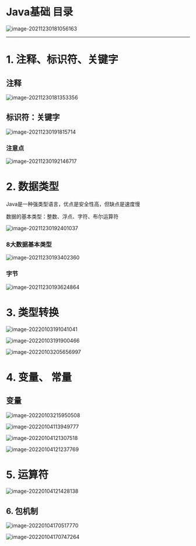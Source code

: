 # Java基础 目录

![image-20211230181056163](https://gitee.com/joy_thestraydog/typora/raw/master/img/image-20211230181056163.png)

---

# 1. 注释、标识符、关键字

## 注释

![image-20211230181353356](https://gitee.com/joy_thestraydog/typora/raw/master/img/image-20211230181353356.png)

## 标识符：关键字

![image-20211230191815714](https://gitee.com/joy_thestraydog/typora/raw/master/img/image-20211230191815714.png)

### 注意点

![image-20211230192146717](https://gitee.com/joy_thestraydog/typora/raw/master/img/image-20211230192146717.png)

# 2. 数据类型

Java是一种强类型语言，优点是安全性高，但缺点是速度慢

数据的基本类型：整数、浮点、字符、布尔运算符

![image-20211230192401037](https://gitee.com/joy_thestraydog/typora/raw/master/img/image-20211230192401037.png)

### 8大数据基本类型

![image-20211230193402360](https://gitee.com/joy_thestraydog/typora/raw/master/img/image-20211230193402360.png)

### 字节

![image-20211230193624864](https://gitee.com/joy_thestraydog/typora/raw/master/img/image-20211230193624864.png)

# 3. 类型转换

![image-20220103191041041](https://gitee.com/joy_thestraydog/typora1.0/raw/master/image-20220103191041041.png)

![image-20220103191900466](https://gitee.com/joy_thestraydog/typora1.0/raw/master/image-20220103191900466.png)

![image-20220103205656997](https://gitee.com/joy_thestraydog/typora1.0/raw/master/image-20220103205656997.png)

# 4. 变量、 常量

## 变量

![image-20220103215950508](https://gitee.com/joy_thestraydog/typora1.0/raw/master/image-20220103215950508.png)

![image-20220104113949777](https://gitee.com/joy_thestraydog/typora1.0/raw/master/image-20220104113949777.png)

![image-20220104121307518](https://gitee.com/joy_thestraydog/typora1.0/raw/master/image-20220104121307518.png)

![image-20220104121237769](https://gitee.com/joy_thestraydog/typora1.0/raw/master/image-20220104121237769.png)

# 5. 运算符

![image-20220104121428138](https://gitee.com/joy_thestraydog/typora1.0/raw/master/image-20220104121428138.png)

## 6. 包机制

![image-20220104170517770](https://gitee.com/joy_thestraydog/typora1.0/raw/master/image-20220104170517770.png)

![image-20220104170747264](https://gitee.com/joy_thestraydog/typora1.0/raw/master/image-20220104170747264.png)
